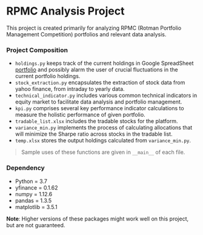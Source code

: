 # RPMC Analysis Project

This project is created primarily for analyzing RPMC 
(Rotman Portfolio Management Competition) portfolios and relevant data analysis.

### Project Composition
- `holdings.py` keeps track of the current holdings in Google SpreadSheet
[portfolio](https://docs.google.com/spreadsheets/d/1hS4vtC7ekVef1fdf1KDb7DbemyOiqfgz3OZ62vxrTNM/edit#gid=0)
and possibly alarm the user of crucial fluctuations in the current
portfolio holdings.
- `stock_extraction.py` encapsulates the extraction of stock data from
yahoo finance, from intraday to yearly data.
- `technical_indicator.py` includes various common technical indicators in equity
market to facilitate data analysis and portfolio management.
- `kpi.py` comprises several key performance indicator calculations
to measure the holistic performance of given portfolio.
- `tradable_list.xlsx` includes the tradable stocks for the platform.
- `variance_min.py` implements the process of calculating allocations that 
will minimize the Sharpe ratio across stocks in the tradable list.
- `temp.xlsx` stores the output holdings calculated from `variance_min.py`.
> Sample uses of these functions are given in `__main__` of each file.

### Dependency
- Python = 3.7
- yfinance = 0.1.62
- numpy = 1.12.6
- pandas = 1.3.5
- matplotlib = 3.5.1

**Note**: Higher versions of these packages might work well on this project, but are not guaranteed.
